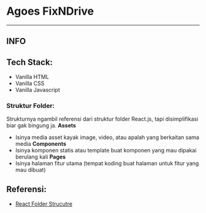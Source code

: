# Agoes FixNDrive
---
## INFO
## Tech Stack:
- Vanilla HTML
- Vanilla CSS
- Vanilla Javascript

### Struktur Folder:
Strukturnya ngambil referensi dari struktur folder React.js, tapi disimplifikasi biar gak bingung ja.
**Assets**
- Isinya media asset kayak image, video, atau apalah yang berkaitan sama media
**Components**
- Isinya komponen statis atau template buat komponen yang mau dipakai berulang kali
**Pages**
- Isinya halaman fitur utama (tempat koding buat halaman untuk fitur yang mau dibuat)


## Referensi:
- [React Folder Strucutre](https://medium.com/swlh/demystifying-the-folder-structure-of-a-react-app-c60b29d90836)

